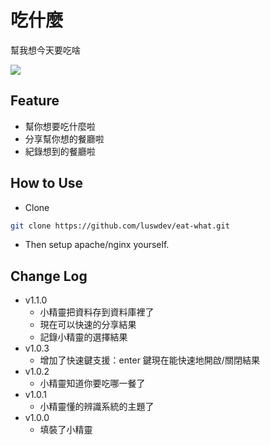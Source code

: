 # 吃什麼
幫我想今天要吃啥

![](https://i.imgur.com/I8zwf9L.png)

## Feature
- 幫你想要吃什麼啦
- 分享幫你想的餐廳啦
- 紀錄想到的餐廳啦

## How to Use
- Clone
```bash
git clone https://github.com/luswdev/eat-what.git
```

- Then setup apache/nginx yourself.

## Change Log
- v1.1.0
    - 小精靈把資料存到資料庫裡了
    - 現在可以快速的分享結果
    - 記錄小精靈的選擇結果
- v1.0.3
    - 增加了快速鍵支援：enter 鍵現在能快速地開啟/關閉結果
- v1.0.2
    - 小精靈知道你要吃哪一餐了
- v1.0.1
    - 小精靈懂的辨識系統的主題了
- v1.0.0
    - 填裝了小精靈